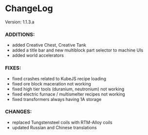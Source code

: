 # ChangeLog

Version: 1.1.3.a

### ADDITIONS:
- added Creative Chest, Creative Tank
- added a title bar and new multiblock part selector to machine UIs
- added world accelerators

### FIXES:
- fixed crashes related to KubeJS recipe loading
- fixed ore block maceration not working
- fixed high tier tools (duranium, neutronium) not working
- fixed electric furnace / multismelter recipes not working
- fixed transformers always having 1A storage

### CHANGES:
- replaced Tungstensteel coils with RTM-Alloy coils 
- updated Russian and Chinese translations